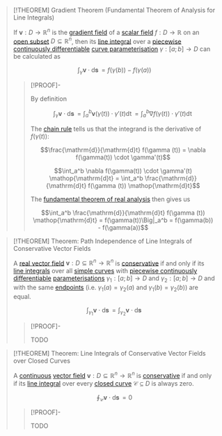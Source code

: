 >[!THEOREM] Gradient Theorem (Fundamental Theorem of Analysis for Line Integrals)
>
>If $\boldsymbol{v}: D \to \mathbb{R}^n$ is the  [gradient field](Conservative%20Vector%20Field.md) of a [scalar field](../../Scalar%20Fields/Real%20Scalar%20Field.md) $f: D\to\mathbb{R}$ on an [open subset](../../../../Geometry/Topology/Open%20Set.md) $D \subseteq \mathbb{R}^n$, then its [line integral](../Integration/Line%20Integrals%20of%20Vector%20Fields.md) over a [piecewise continuously differentiable](../../Curve%20Parameterisation/Differentiation/Differentiability%20of%20Curve%20Parameterisations.md) [curve parameterisation](../../Curve%20Parameterisation/Curve%20Parameterisation.md) $\gamma: [a;b] \to D$ can be calculated as
>
>$$\int_\gamma \boldsymbol{v} \cdot \mathop{\mathrm{d}\boldsymbol{s}} = f(\gamma (b)) - f(\gamma (a))$$
>
>>[!PROOF]-
>>
>>By definition
>>
>>$$\int_\gamma \boldsymbol{v} \cdot \mathop{\mathrm{d}\boldsymbol{s}} = \int_a^b \boldsymbol{v}(\gamma(t)) \cdot \gamma'(t) \mathop{\mathrm{d}t} = \int_a^b \nabla  f(\gamma(t)) \cdot \gamma'(t) \mathop{\mathrm{d}t}$$
>>
>>The [chain rule](../../Scalar%20Fields/Differentiation/Differentiation%20Rules%20for%20Scalar%20Fields.md#^chainrule) tells us that the integrand is the derivative of $f(\gamma (t))$:
>>
>>$$\frac{\mathrm{d}}{\mathrm{d}t} f(\gamma (t)) = \nabla  f(\gamma(t)) \cdot \gamma'(t)$$
>>
>>$$\int_a^b \nabla  f(\gamma(t)) \cdot \gamma'(t) \mathop{\mathrm{d}t} = \int_a^b \frac{\mathrm{d}}{\mathrm{d}t} f(\gamma (t)) \mathop{\mathrm{d}t}$$
>>
>>The [fundamental theorem of real analysis](../../../Real%20Analysis/Integration/The%20Fundamental%20Theorem%20of%20Real%20Analysis.md) then gives us
>>
>>$$\int_a^b \frac{\mathrm{d}}{\mathrm{d}t} f(\gamma (t)) \mathop{\mathrm{d}t} = f(\gamma(t))\Big|_a^b = f(\gamma(b)) - f(\gamma(a))$$
>>
>

>[!THEOREM] Theorem: Path Independence of Line Integrals of Conservative Vector Fields
>
>A [real vector field](../Real%20Vector%20Field.md) $\boldsymbol{v}: D\subseteq \mathbb{R}^n \to \mathbb{R}^n$ is [conservative](Conservative%20Vector%20Field.md) if and only if its [line integrals](../Integration/Line%20Integrals%20of%20Vector%20Fields.md) over all [simple curves](../../../../Geometry/Topology/Curves/Simple%20Curve.md) with [piecewise continuously differentiable](../../Real%20Vector%20Functions/Differentiation/Partial%20Derivatives%20of%20Real%20Vector%20Functions.md) [parameterisations](../../Curve%20Parameterisation/Curve%20Parameterisation.md) $\gamma_1: [a;b] \to D$ and $\gamma_2: [a;b] \to D$ and with the same [endpoints](../../../../Geometry/Topology/Curves/Curve.md) (i.e. $\gamma_1(a) = \gamma_2(a)$ and $\gamma_1(b) = \gamma_2(b)$) are equal.
>
>$$\int_{\gamma_1} \boldsymbol{v}\cdot \mathop{\mathrm{d}\boldsymbol{s}} = \int_{\gamma_2} \boldsymbol{v}\cdot \mathop{\mathrm{d}\boldsymbol{s}}$$
>
>>[!PROOF]-
>>
>>TODO
>>
>

>[!THEOREM] Theorem: Line Integrals of Conservative Vector Fields over Closed Curves
>
>A [continuous](../../Real%20Vector%20Functions/Continuity%20of%20Real%20Vector%20Functions.md) [vector field](../Real%20Vector%20Field.md) $\boldsymbol{v}: D\subseteq \mathbb{R}^n \to \mathbb{R}^n$ is [conservative](Conservative%20Vector%20Field.md) if and only if its [line integral](../Integration/Line%20Integrals%20of%20Vector%20Fields.md) over every [closed curve](../../../../Geometry/Topology/Curves/Closed%20Curve.md) $\mathcal{C} \subseteq D$ is always zero.
>
>$$\oint_\mathcal{C} \boldsymbol{v} \cdot \mathop{\mathrm{d}\boldsymbol{s}} = 0$$
>
>>[!PROOF]-
>>
>>TODO
>>
>